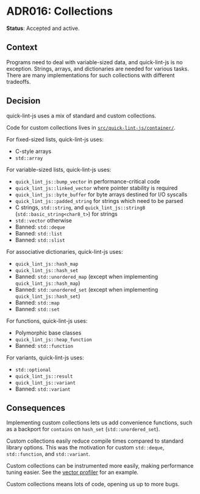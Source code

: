 # ADR016: Collections

**Status**: Accepted and active.

## Context

Programs need to deal with variable-sized data, and quick-lint-js is no
exception. Strings, arrays, and dictionaries are needed for various tasks. There
are many implementations for such collections with different tradeoffs.

## Decision

quick-lint-js uses a mix of standard and custom collections.

Code for custom collections lives in
[`src/quick-lint-js/container/`](../../src/quick-lint-js/container/).

For fixed-sized lists, quick-lint-js uses:
* C-style arrays
* `std::array`

For variable-sized lists, quick-lint-js uses:
* `quick_lint_js::bump_vector` in performance-critical code
* `quick_lint_js::linked_vector` where pointer stability is required
* `quick_lint_js::byte_buffer` for byte arrays destined for I/O syscalls
* `quick_lint_js::padded_string` for strings which need to be parsed
* C strings, `std::string`, and `quick_lint_js::string8`
  (`std::basic_string<char8_t>`) for strings
* `std::vector` otherwise
* Banned: `std::deque`
* Banned: `std::list`
* Banned: `std::slist`

For associative dictionaries, quick-lint-js uses:
* `quick_lint_js::hash_map`
* `quick_lint_js::hash_set`
* Banned: `std::unordered_map` (except when implementing
  `quick_lint_js::hash_map`)
* Banned: `std::unordered_set` (except when implementing
  `quick_lint_js::hash_set`)
* Banned: `std::map`
* Banned: `std::set`

For functions, quick-lint-js uses:
* Polymorphic base classes
* `quick_lint_js::heap_function`
* Banned: `std::function`

For variants, quick-lint-js uses:
* `std::optional`
* `quick_lint_js::result`
* `quick_lint_js::variant`
* Banned: `std::variant`

## Consequences

Implementing custom collections lets us add convenience functions, such as a
backport for `contains` on `hash_set` (`std::unordered_set`).

Custom collections easily reduce compile times compared to standard library
options. This was the motivation for custom `std::deque`, `std::function`, and
`std::variant`.

Custom collections can be instrumented more easily, making performance tuning
easier. See the [vector profiler](../profiling.md#vector-profiler) for an
example.

Custom collections means lots of code, opening us up to more bugs.
